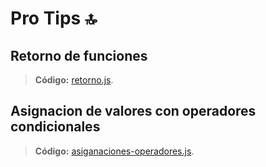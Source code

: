 # Pro Tips 🔝
## Retorno de funciones
> **Código:**
> [retorno.js](/pro-tips/src/assets/js/1-retorno.js).


## Asignacion de valores con operadores condicionales
> **Código:**
> [asiganaciones-operadores.js](/pro-tips/src/assets/js/2-asignaciones-operadores.js).
